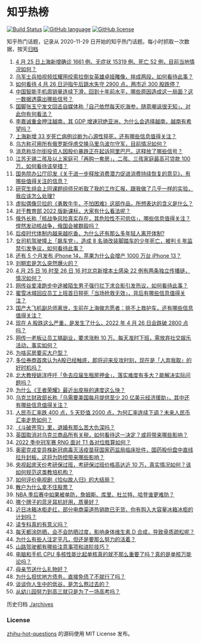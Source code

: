# 知乎热榜
[![Build Status](https://github.com/ToWeLong/zhihu-hot-questions/workflows/CI/badge.svg)](https://github.com/ToWeLong/zhihu-hot-questions/actions)
[![GitHub language](https://img.shields.io/badge/language-golang-orange.svg)](https://golang.org/)
[![GitHub license](https://img.shields.io/github/license/ToWeLong/zhihu-hot-questions)](https://github.com/ToWeLong/zhihu-hot-questions/blob/main/LICENSE)

知乎热门话题，记录从 2020-11-29 日开始的知乎热门话题。每小时抓取一次数据，按天[归档](./archives)

<!-- BEGIN -->

1. [4 月 25 日上海新增确诊 1661 例、无症状 15319 例、死亡 52 例，目前当地情况如何？](https://www.zhihu.com/question/530047960)
1. [乌军士兵拍视频炫耀用绞索拉倒女英雄卓娅雕像，摔成两段，如何看待此事？](https://www.zhihu.com/question/529712206)
1. [如何看待  4 月 26 日沪指午后跳水失守 2900 点，两市近 300 股跌停？](https://www.zhihu.com/question/530074401)
1. [中国智能手机周销量连续下滑，回到十年前水平，哪些原因造成这一局面？这一数据透露出哪些信号？](https://www.zhihu.com/question/530064963)
1. [国脚张玉宁发文回击自媒体称「自己依然每天吃海参，随意嘲讽很无知」，对此你有何看法？](https://www.zhihu.com/question/530086062)
1. [李嘉诚重金押注越南，其 GDP 增速冠绝亚洲，为什么会选择越南，越南有希望吗？](https://www.zhihu.com/question/530004803)
1. [上海新增 33 岁死亡病例诊断为心源性猝死，还有哪些信息值得关注？](https://www.zhihu.com/question/530066454)
1. [乌方称可用所有俄罗斯俘虏交换马里乌波尔守军，目前情况如何？](https://www.zhihu.com/question/529875700)
1. [消息称华尔街投资人因股价暴跌正在起诉阿里巴巴，这释放了哪些信号？](https://www.zhihu.com/question/530087383)
1. [江苏无锡二孩及以上家庭可「再购一套房」，二孩、三孩家庭最高可贷款 100 万，如何看待该举措？](https://www.zhihu.com/question/530085028)
1. [国务院办公厅印发《关于进一步释放消费潜力促进消费持续恢复的意见》，有哪些值得关注的信息？](https://www.zhihu.com/question/529957696)
1. [研究生组会上同课题组师兄听取了我的工作汇报，跟我做了几乎一样的实验，我应该怎么处理?](https://www.zhihu.com/question/524078167)
1. [虚拟偶像贝拉的《勇敢牛牛，不怕困难》这部作品，所想表达的含义是什么？](https://www.zhihu.com/question/529361855)
1. [对于教育部 2022 版新课标，大家有什么看法呢？](https://www.zhihu.com/question/529777400)
1. [俄外长称「核战争风险真实存在，其危险性不可低估」，哪些信息值得关注？悍然发动核战争，俄国会被群殴吗？](https://www.zhihu.com/question/530064234)
1. [后疫时代体制内越来越吃香，为什么还有那么多年轻人离开体制?](https://www.zhihu.com/question/526464015)
1. [女司机驾驶撞上「飙车党」，造成 8 名骑改装脚踏车的少年死亡，被判 6 年监禁引发争议，如何看待此事？](https://www.zhihu.com/question/529919420)
1. [还有 5 个月发布 iPhone 14，苹果为什么会增产 1000 万台 iPhone 13？](https://www.zhihu.com/question/529880935)
1. [刘畊宏是怎么突然爆火的？](https://www.zhihu.com/question/529433065)
1. [4 月 25 日 16 时至 26 日 16 时北京新增本土感染 22 例有两条独立传播链，情况如何？](https://www.zhihu.com/question/530132955)
1. [网传谷爱凌跑步中途被陌生男子强行拦下求合影引发热议，如何看待此事？](https://www.zhihu.com/question/529994798)
1. [蜜雪冰城回应员工上班首日猝死「当场抢救无效」，背后有哪些信息值得关注？](https://www.zhihu.com/question/530063723)
1. [国产大飞机副总师离世，生前在上海做志愿者：排不上救护车，还有哪些信息值得关注？](https://www.zhihu.com/question/530098523)
1. [现在 A 股跌这么严重，是发生了什么，2022 年 4 月 26 日会跌破 2800 点吗？](https://www.zhihu.com/question/529915296)
1. [网传一老板让员工搞副业，要求涨粉 10 万、每天准时下班，需放弃社交娱乐活动，事实如何？](https://www.zhihu.com/question/530108304)
1. [为啥买房要买大户型？](https://www.zhihu.com/question/467557630)
1. [多位券商首席认为A股已经触底，即将迎来反攻时刻，现在是「人弃我取」的好时机吗？](https://www.zhihu.com/question/530056276)
1. [北大教授姚洋呼吁「免去应届生租房押金」，落实难度有多大？能解决实际问题吗？](https://www.zhihu.com/question/530075048)
1. [为什么《王者荣耀》最近出皮肤的速度这么快？](https://www.zhihu.com/question/529802488)
1. [乌克兰财政部长称「乌需要美国每月提供至少 20 亿美元经济援助」，其中还有哪些信息值得关注？](https://www.zhihu.com/question/530082309)
1. [人民币汇率跌 400 点，5 天贬值 2000 点，为何汇率连续下调？未来人民币汇率走势如何？](https://www.zhihu.com/question/529913304)
1. [《斗破苍穹》里，退婚有那么苦大仇深吗？](https://www.zhihu.com/question/529534726)
1. [英国取消对乌克兰商品所有关税，如何看待这一决定？或将带来哪些影响？](https://www.zhihu.com/question/530087939)
1. [2022 季中冠军赛 RNG 面对 T1 各对位胜算如何？](https://www.zhihu.com/question/529731672)
1. [奥密克戎变异株新冠病毒灭活疫苗获国家药监局临床批件，国药股份盘中直线拉升封板，这将为防控带来哪些影响？](https://www.zhihu.com/question/530099333)
1. [央视起底天价考研保过班，考研保过班价格高达近 10 万，真实情况如何？该如何规范这类教培机构？](https://www.zhihu.com/question/530096225)
1. [如何评价电视剧《恰似故人归》的大结局？](https://www.zhihu.com/question/529982952)
1. [散户为什么拿不住股票？](https://www.zhihu.com/question/508829439)
1. [NBA 季后赛中如果被单防，詹姆斯、库里、杜兰特、哈登谁更难防？](https://www.zhihu.com/question/479412801)
1. [哪个牌子的蓝牙耳机好用，质量好？](https://www.zhihu.com/question/350693955)
1. [近日冰箱冰柜走红，部分电商渠道热销款已无货，你有购入大容量冰箱冰柜的计划吗？](https://www.zhihu.com/question/527737503)
1. [读专科真的有意义吗？](https://www.zhihu.com/question/530051182)
1. [每天都涂防晒，会不会防晒过度，影响身体维生素 D 合成，导致骨质疏松呢？](https://www.zhihu.com/question/529871750)
1. [为什么有些人注定平凡，但还是要那么努力的活着？](https://www.zhihu.com/question/529506509)
1. [山路驾驶都有哪些注意事项和进阶技巧？](https://www.zhihu.com/question/56025019)
1. [电脑和手机 CPU 多核性能比起单核真的就不那么重要了吗？真的是单核万能论吗？](https://www.zhihu.com/question/529482894)
1. [母亲节送什么礼物好？](https://www.zhihu.com/question/275592869)
1. [为什么担忧地方债务，直接免债了不就行了吗？](https://www.zhihu.com/question/529562251)
1. [谈谈你人生中的低谷，是怎么熬过去的？](https://www.zhihu.com/question/529452795)
1. [从幼儿园努力到高三就只是为了一场高考吗？](https://www.zhihu.com/question/529929554)

<!-- END -->

历史归档 [./archives](./archives)


### License
[zhihu-hot-questions](https://github.com/towelong/zhihu-hot-questions) 的源码使用 MIT License 发布。